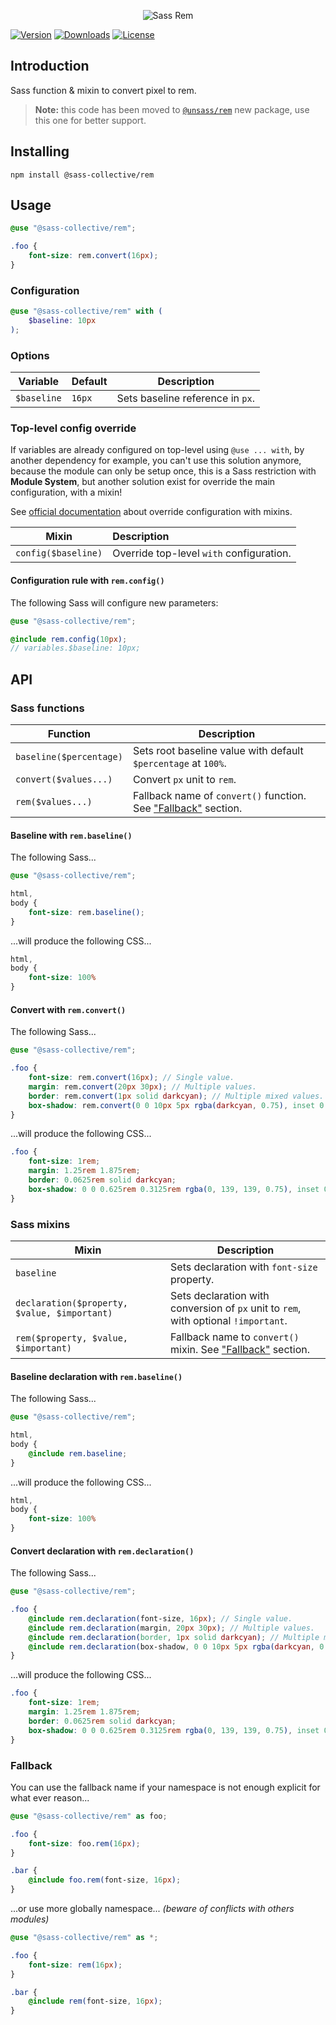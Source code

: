 <div align="center">

![Sass Rem](.github/logo.svg)

</div>

[![Version](https://flat.badgen.net/npm/v/@sass-collective/rem)](https://www.npmjs.com/package/@sass-collective/rem)
[![Downloads](https://flat.badgen.net/npm/dt/@sass-collective/rem)](https://www.npmjs.com/package/@sass-collective/rem)
[![License](https://flat.badgen.net/npm/license/@sass-collective/rem)](https://www.npmjs.com/package/@sass-collective/rem)

## Introduction

Sass function & mixin to convert pixel to rem.

> **Note:** this code has been moved to [`@unsass/rem`](https://github.com/unsass/rem) new package, use this one for
> better support.

## Installing

```shell
npm install @sass-collective/rem
```

## Usage

```scss
@use "@sass-collective/rem";

.foo {
    font-size: rem.convert(16px);
}
```

### Configuration

```scss
@use "@sass-collective/rem" with (
    $baseline: 10px
);
```

### Options

| Variable    | Default | Description                      |
|-------------|---------|----------------------------------|
| `$baseline` | `16px`  | Sets baseline reference in `px`. |

### Top-level config override

If variables are already configured on top-level using `@use ... with`, by another dependency for example, you can't use
this solution anymore, because the module can only be setup once, this is a Sass restriction with **Module System**, but
another solution exist for override the main configuration, with a mixin!

See [official documentation](https://sass-lang.com/documentation/at-rules/use#with-mixins) about override configuration
with mixins.

| Mixin               | Description                              |
|---------------------|:-----------------------------------------|
| `config($baseline)` | Override top-level `with` configuration. |

#### Configuration rule with `rem.config()`

The following Sass will configure new parameters:

```scss
@use "@sass-collective/rem";

@include rem.config(10px);
// variables.$baseline: 10px;
```

## API

### Sass functions

| Function                | Description                                                                 |
|-------------------------|-----------------------------------------------------------------------------|
| `baseline($percentage)` | Sets root baseline value with default `$percentage` at `100%`.              |
| `convert($values...)`   | Convert `px` unit to `rem`.                                                 |
| `rem($values...)`       | Fallback name of `convert()` function. See ["Fallback"](#fallback) section. |

#### Baseline with `rem.baseline()`

The following Sass...

```scss
@use "@sass-collective/rem";

html,
body {
    font-size: rem.baseline();
}
```

...will produce the following CSS...

```css
html,
body {
    font-size: 100%
}
```

#### Convert with `rem.convert()`

The following Sass...

```scss
@use "@sass-collective/rem";

.foo {
    font-size: rem.convert(16px); // Single value.
    margin: rem.convert(20px 30px); // Multiple values.
    border: rem.convert(1px solid darkcyan); // Multiple mixed values.
    box-shadow: rem.convert(0 0 10px 5px rgba(darkcyan, 0.75), inset 0 0 10px 5px rgba(darkcyan, 0.75)); // Comma-separated values.
}
```

...will produce the following CSS...

```css
.foo {
    font-size: 1rem;
    margin: 1.25rem 1.875rem;
    border: 0.0625rem solid darkcyan;
    box-shadow: 0 0 0.625rem 0.3125rem rgba(0, 139, 139, 0.75), inset 0 0 0.625rem 0.3125rem rgba(0, 139, 139, 0.75);
}
```

### Sass mixins

| Mixin                                        | Description                                                                         |
|----------------------------------------------|-------------------------------------------------------------------------------------|
| `baseline`                                   | Sets declaration with `font-size` property.                                         |
| `declaration($property, $value, $important)` | Sets declaration with conversion of `px` unit to `rem`, with optional `!important`. |
| `rem($property, $value, $important)`         | Fallback name to `convert()` mixin. See ["Fallback"](#fallback) section.           |

#### Baseline declaration with `rem.baseline()`

The following Sass...

```scss
@use "@sass-collective/rem";

html,
body {
    @include rem.baseline;
}
```

...will produce the following CSS...

```css
html,
body {
    font-size: 100%
}
```

#### Convert declaration with `rem.declaration()`

The following Sass...

```scss
@use "@sass-collective/rem";

.foo {
    @include rem.declaration(font-size, 16px); // Single value.
    @include rem.declaration(margin, 20px 30px); // Multiple values.
    @include rem.declaration(border, 1px solid darkcyan); // Multiple mixed values.
    @include rem.declaration(box-shadow, 0 0 10px 5px rgba(darkcyan, 0.75), inset 0 0 10px 5px rgba(darkcyan, 0.75)); // Comma-separated values.
}
```

...will produce the following CSS...

```css
.foo {
    font-size: 1rem;
    margin: 1.25rem 1.875rem;
    border: 0.0625rem solid darkcyan;
    box-shadow: 0 0 0.625rem 0.3125rem rgba(0, 139, 139, 0.75), inset 0 0 0.625rem 0.3125rem rgba(0, 139, 139, 0.75);
}
```

### Fallback

You can use the fallback name if your namespace is not enough explicit for what ever reason...

```scss
@use "@sass-collective/rem" as foo;

.foo {
    font-size: foo.rem(16px);
}

.bar {
    @include foo.rem(font-size, 16px);
}
```

...or use more globally namespace... _(beware of conflicts with others modules)_

```scss
@use "@sass-collective/rem" as *;

.foo {
    font-size: rem(16px);
}

.bar {
    @include rem(font-size, 16px);
}
```
